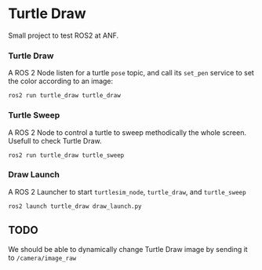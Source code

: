 # Turtle Draw

Small project to test ROS2 at ANF.

### Turtle Draw

A ROS 2 Node listen for a turtle `pose` topic, and call its `set_pen` service to set the color according to an image:

```
ros2 run turtle_draw turtle_draw
```

### Turtle Sweep

A ROS 2 Node to control a turtle to sweep methodically the whole screen. Usefull to check Turtle Draw.

```
ros2 run turtle_draw turtle_sweep
```

### Draw Launch

A ROS 2 Launcher to start `turtlesim_node`, `turtle_draw`, and `turtle_sweep`

```
ros2 launch turtle_draw draw_launch.py
```


## TODO

We should be able to dynamically change Turtle Draw image by sending it to `/camera/image_raw`
